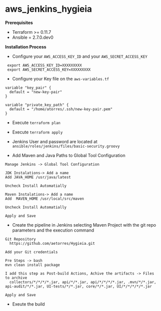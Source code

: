 # aws_jenkins_hygieia

**Prerequisites**

* Terraform >= 0.11.7
* Ansible = 2.7.0.dev0

**Installation Process**

* Configure your `AWS_ACCESS_KEY_ID` and your `AWS_SECRET_ACCESS_KEY`
```
 export AWS_ACCESS_KEY_ID=XXXXXXXXX
 export AWS_SECRET_ACCESS_KEY=XXXXXXXXX

```
* Configure your Key file on the `aws-variables.tf`
```
variable "key_pair" {
  default = "new-key-pair"
}

variable "private_key_path" {
  default = "/home/atorres/.ssh/new-key-pair.pem"
}
```
* Execute `terraform plan`
* Execute `terraform apply`

* Jenkins User and password are located at `ansible/roles/jenkins/files/basic-security.groovy`
* Add Maven and Java Paths to Global Tool Configuration
```
Manage Jenkins -> Global Tool Configuration

JDK Instalations-> Add a name
Add JAVA_HOME /usr/java/latest

Uncheck Install Automatially

Maven Instalations-> Add a name
Add  MAVEN_HOME /usr/local/src/maven

Uncheck Install Automatially

Apply and Save
```
* Create the pipeline in Jenkins selecting Maven Project with the git repo parameters and the execution command
```
Git Repository 
  https://github.com/aetorres/Hygieia.git

Add your Git credentials

Pre Steps -> bash
mvn clean install package

I add this step as Post-build Actions, Achive the artifacts -> Files to archive
  collectors/*/*/*/*.jar, api/*/*.jar, api/*/*/*/*.jar, .mvn/*/*.jar, api-audit/*/*.jar, UI-tests/*/*.jar, core/*/*.jar, UI/*/*/*/*/*.jar

Apply and Save
```

* Exeute the build
